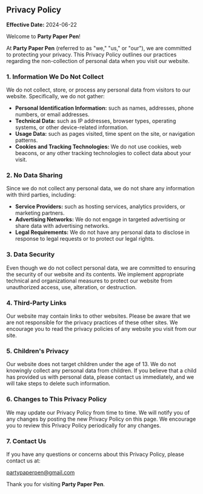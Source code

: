 ## Privacy Policy

**Effective Date:** 2024-06-22

Welcome to **Party Paper Pen**!

At **Party Paper Pen** (referred to as "we," "us," or "our"), we are committed to protecting your privacy. This Privacy Policy outlines our practices regarding the non-collection of personal data when you visit our website.

### 1. Information We Do Not Collect

We do not collect, store, or process any personal data from visitors to our website. Specifically, we do not gather:

- **Personal Identification Information:** such as names, addresses, phone numbers, or email addresses.
- **Technical Data:** such as IP addresses, browser types, operating systems, or other device-related information.
- **Usage Data:** such as pages visited, time spent on the site, or navigation patterns.
- **Cookies and Tracking Technologies:** We do not use cookies, web beacons, or any other tracking technologies to collect data about your visit.

### 2. No Data Sharing

Since we do not collect any personal data, we do not share any information with third parties, including:

- **Service Providers:** such as hosting services, analytics providers, or marketing partners.
- **Advertising Networks:** We do not engage in targeted advertising or share data with advertising networks.
- **Legal Requirements:** We do not have any personal data to disclose in response to legal requests or to protect our legal rights.

### 3. Data Security

Even though we do not collect personal data, we are committed to ensuring the security of our website and its contents. We implement appropriate technical and organizational measures to protect our website from unauthorized access, use, alteration, or destruction.

### 4. Third-Party Links

Our website may contain links to other websites. Please be aware that we are not responsible for the privacy practices of these other sites. We encourage you to read the privacy policies of any website you visit from our site.

### 5. Children's Privacy

Our website does not target children under the age of 13. We do not knowingly collect any personal data from children. If you believe that a child has provided us with personal data, please contact us immediately, and we will take steps to delete such information.

### 6. Changes to This Privacy Policy

We may update our Privacy Policy from time to time. We will notify you of any changes by posting the new Privacy Policy on this page. We encourage you to review this Privacy Policy periodically for any changes.

### 7. Contact Us

If you have any questions or concerns about this Privacy Policy, please contact us at:

partypaperpen@gmail.com

Thank you for visiting **Party Paper Pen**.